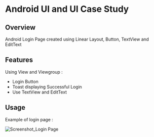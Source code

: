 # Android UI and UI Case Study

## Overview
Android Login Page created using Linear Layout, Button, TextView and EditText

## Features
Using View and Viewgroup :
- Login Button
- Toast displaying Successful Login
- Use TextView and EditText

## Usage
Example of login page :

![Screenshot_Login Page](https://user-images.githubusercontent.com/56164259/68088233-646aa580-fe8f-11e9-8735-e5fb469e8642.png)

